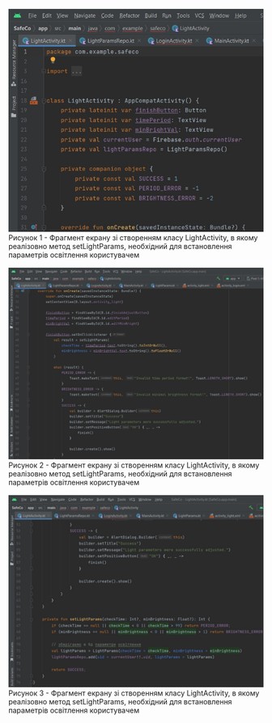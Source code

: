 ![ConstructMethod_1](/3-SoftwareConstruction/2-IDE/ConstructMethod_1.jpg)<br>
Рисунок 1 - Фрагмент екрану зі створенням класу LightActivity, в якому реалізовно метод setLightParams, необхідний для встановлення параметрів освітлення користувачем<br><br>
![ConstructMethod_2](/3-SoftwareConstruction/2-IDE/ConstructMethod_2.jpg)<br>
Рисунок 2 -   Фрагмент екрану зі створенням класу LightActivity, в якому реалізовно метод setLightParams, необхідний для встановлення параметрів освітлення користувачем<br><br>
![ConstructMethod_3](/3-SoftwareConstruction/2-IDE/ConstructMethod_3.jpg)<br>
Рисунок 3 -  Фрагмент екрану зі створенням класу LightActivity, в якому реалізовно метод setLightParams, необхідний для встановлення параметрів освітлення користувачем
